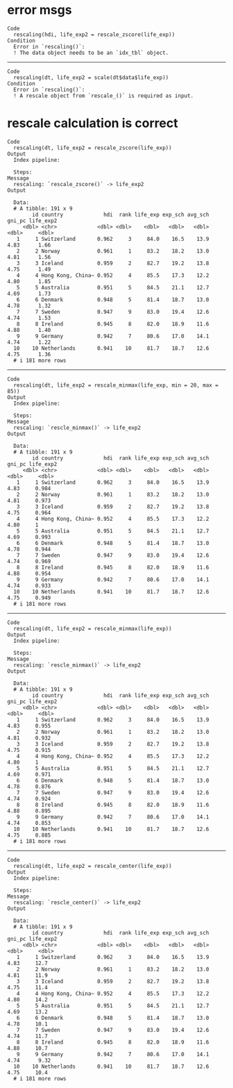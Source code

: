 # error msgs

    Code
      rescaling(hdi, life_exp2 = rescale_zscore(life_exp))
    Condition
      Error in `rescaling()`:
      ! The data object needs to be an `idx_tbl` object.

---

    Code
      rescaling(dt, life_exp2 = scale(dt$data$life_exp))
    Condition
      Error in `rescaling()`:
      ! A rescale object from `rescale_()` is required as input.

# rescale calculation is correct

    Code
      rescaling(dt, life_exp2 = rescale_zscore(life_exp))
    Output
      Index pipeline: 
      
      Steps: 
    Message
      rescaling: `rescale_zscore()` -> life_exp2
    Output
      
      Data: 
      # A tibble: 191 x 9
            id country             hdi  rank life_exp exp_sch avg_sch gni_pc life_exp2
         <dbl> <chr>             <dbl> <dbl>    <dbl>   <dbl>   <dbl>  <dbl>     <dbl>
       1     1 Switzerland       0.962     3     84.0    16.5    13.9   4.83      1.66
       2     2 Norway            0.961     1     83.2    18.2    13.0   4.81      1.56
       3     3 Iceland           0.959     2     82.7    19.2    13.8   4.75      1.49
       4     4 Hong Kong, China~ 0.952     4     85.5    17.3    12.2   4.80      1.85
       5     5 Australia         0.951     5     84.5    21.1    12.7   4.69      1.73
       6     6 Denmark           0.948     5     81.4    18.7    13.0   4.78      1.32
       7     7 Sweden            0.947     9     83.0    19.4    12.6   4.74      1.53
       8     8 Ireland           0.945     8     82.0    18.9    11.6   4.88      1.40
       9     9 Germany           0.942     7     80.6    17.0    14.1   4.74      1.22
      10    10 Netherlands       0.941    10     81.7    18.7    12.6   4.75      1.36
      # i 181 more rows

---

    Code
      rescaling(dt, life_exp2 = rescale_minmax(life_exp, min = 20, max = 85))
    Output
      Index pipeline: 
      
      Steps: 
    Message
      rescaling: `rescle_minmax()` -> life_exp2
    Output
      
      Data: 
      # A tibble: 191 x 9
            id country             hdi  rank life_exp exp_sch avg_sch gni_pc life_exp2
         <dbl> <chr>             <dbl> <dbl>    <dbl>   <dbl>   <dbl>  <dbl>     <dbl>
       1     1 Switzerland       0.962     3     84.0    16.5    13.9   4.83     0.984
       2     2 Norway            0.961     1     83.2    18.2    13.0   4.81     0.973
       3     3 Iceland           0.959     2     82.7    19.2    13.8   4.75     0.964
       4     4 Hong Kong, China~ 0.952     4     85.5    17.3    12.2   4.80     1    
       5     5 Australia         0.951     5     84.5    21.1    12.7   4.69     0.993
       6     6 Denmark           0.948     5     81.4    18.7    13.0   4.78     0.944
       7     7 Sweden            0.947     9     83.0    19.4    12.6   4.74     0.969
       8     8 Ireland           0.945     8     82.0    18.9    11.6   4.88     0.954
       9     9 Germany           0.942     7     80.6    17.0    14.1   4.74     0.933
      10    10 Netherlands       0.941    10     81.7    18.7    12.6   4.75     0.949
      # i 181 more rows

---

    Code
      rescaling(dt, life_exp2 = rescale_minmax(life_exp))
    Output
      Index pipeline: 
      
      Steps: 
    Message
      rescaling: `rescle_minmax()` -> life_exp2
    Output
      
      Data: 
      # A tibble: 191 x 9
            id country             hdi  rank life_exp exp_sch avg_sch gni_pc life_exp2
         <dbl> <chr>             <dbl> <dbl>    <dbl>   <dbl>   <dbl>  <dbl>     <dbl>
       1     1 Switzerland       0.962     3     84.0    16.5    13.9   4.83     0.955
       2     2 Norway            0.961     1     83.2    18.2    13.0   4.81     0.932
       3     3 Iceland           0.959     2     82.7    19.2    13.8   4.75     0.915
       4     4 Hong Kong, China~ 0.952     4     85.5    17.3    12.2   4.80     1    
       5     5 Australia         0.951     5     84.5    21.1    12.7   4.69     0.971
       6     6 Denmark           0.948     5     81.4    18.7    13.0   4.78     0.876
       7     7 Sweden            0.947     9     83.0    19.4    12.6   4.74     0.924
       8     8 Ireland           0.945     8     82.0    18.9    11.6   4.88     0.895
       9     9 Germany           0.942     7     80.6    17.0    14.1   4.74     0.853
      10    10 Netherlands       0.941    10     81.7    18.7    12.6   4.75     0.885
      # i 181 more rows

---

    Code
      rescaling(dt, life_exp2 = rescale_center(life_exp))
    Output
      Index pipeline: 
      
      Steps: 
    Message
      rescaling: `rescle_center()` -> life_exp2
    Output
      
      Data: 
      # A tibble: 191 x 9
            id country             hdi  rank life_exp exp_sch avg_sch gni_pc life_exp2
         <dbl> <chr>             <dbl> <dbl>    <dbl>   <dbl>   <dbl>  <dbl>     <dbl>
       1     1 Switzerland       0.962     3     84.0    16.5    13.9   4.83     12.7 
       2     2 Norway            0.961     1     83.2    18.2    13.0   4.81     11.9 
       3     3 Iceland           0.959     2     82.7    19.2    13.8   4.75     11.4 
       4     4 Hong Kong, China~ 0.952     4     85.5    17.3    12.2   4.80     14.2 
       5     5 Australia         0.951     5     84.5    21.1    12.7   4.69     13.2 
       6     6 Denmark           0.948     5     81.4    18.7    13.0   4.78     10.1 
       7     7 Sweden            0.947     9     83.0    19.4    12.6   4.74     11.7 
       8     8 Ireland           0.945     8     82.0    18.9    11.6   4.88     10.7 
       9     9 Germany           0.942     7     80.6    17.0    14.1   4.74      9.32
      10    10 Netherlands       0.941    10     81.7    18.7    12.6   4.75     10.4 
      # i 181 more rows

